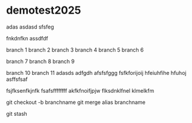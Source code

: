 # demotest2025

adas
asdasd
sfsfeg

fnkdnfkn
assdfdf

branch 1
branch 2
branch 3
branch 4
branch 5
branch 6

branch 7
branch 8 
branch 9

branch 10
branch 11
adasds
adfgdh
afsfsfggg
fsfkforijoij
hfeiuhfihe
hfuhoj
asffsfsaf

fsjfksenfkjnfk
fsafsffffffff
akfkfnoifjpjw
flksdnklfnel
klmelkfm

git checkout -b branchname
git merge alias branchname

git stash
